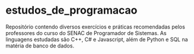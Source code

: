 # estudos_de_programacao
Repositório contendo diversos exercícios e práticas recomendadas pelos professores do curso do SENAC de Programador de Sistemas. As linguagens estudadas são C++, C# e Javascript, além de Python e SQL na matéria de banco de dados. 
